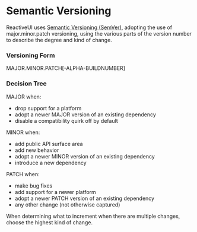 # Semantic Versioning

ReactiveUI uses [Semantic Versioning (SemVer)](http://semver.org/), adopting the use of major.minor.patch versioning, using the various parts of the version number to describe the degree and kind of change.

### Versioning Form

MAJOR.MINOR.PATCH[-ALPHA-BUILDNUMBER]

### Decision Tree

MAJOR when:
  - drop support for a platform
  - adopt a newer MAJOR version of an existing dependency 
  - disable a compatibility quirk off by default

MINOR when:
  - add public API surface area 
  - add new behavior
  - adopt a newer MINOR version of an existing dependency
  - introduce a new dependency 
  
PATCH when:
  - make bug fixes
  - add support for a newer platform
  - adopt a newer PATCH version of an existing dependency
  - any other change (not otherwise captured)

When determining what to increment when there are multiple changes, choose the highest kind of change.


